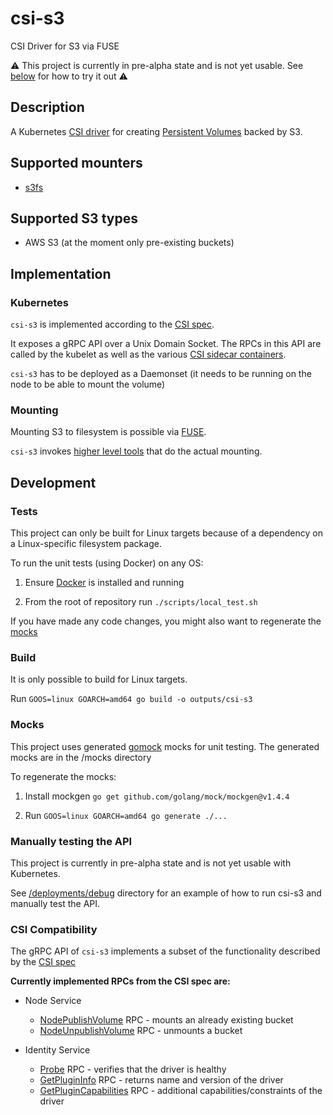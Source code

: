 # csi-s3
CSI Driver for S3 via FUSE

:warning: This project is currently in pre-alpha state and is not yet usable. See [below](###Manually-testing-the-API) for how to try it out :warning:

## Description

A Kubernetes [CSI driver](https://kubernetes.io/blog/2019/01/15/container-storage-interface-ga/) for creating [Persistent Volumes](https://kubernetes.io/docs/concepts/storage/persistent-volumes/) backed by S3.

## Supported mounters

- [s3fs](https://github.com/s3fs-fuse/s3fs-fuse)

## Supported S3 types
- AWS S3 (at the moment only pre-existing buckets)
## Implementation
### Kubernetes

`csi-s3` is implemented according to the [CSI spec](https://github.com/container-storage-interface/spec/blob/master/spec.md).

It exposes a gRPC API over a Unix Domain Socket. The RPCs in this API are called by the kubelet as well as the various [CSI sidecar containers](https://kubernetes-csi.github.io/docs/sidecar-containers.html).

`csi-s3` has to be deployed as a Daemonset (it needs to be running on the node to be able to mount the volume)

### Mounting

Mounting S3 to filesystem is possible via [FUSE](https://en.wikipedia.org/wiki/Filesystem_in_Userspace).

`csi-s3` invokes [higher level tools](##supported-mounters) that do the actual mounting.
## Development
### Tests

This project can only be built for Linux targets because of a dependency on a Linux-specific filesystem package. 

To run the unit tests (using Docker) on any OS:

1. Ensure [Docker](https://docs.docker.com/get-docker/) is installed and running

2. From the root of repository run `./scripts/local_test.sh`

If you have made any code changes, you might also want to regenerate the [mocks](###Mocks)

### Build

It is only possible to build for Linux targets.

Run `GOOS=linux GOARCH=amd64 go build -o outputs/csi-s3`

### Mocks

This project uses generated [gomock](https://github.com/golang/mock) mocks for unit testing. The generated mocks are in the /mocks directory

To regenerate the mocks:

1. Install mockgen `go get github.com/golang/mock/mockgen@v1.4.4`

2. Run `GOOS=linux GOARCH=amd64 go generate ./...`

### Manually testing the API

This project is currently in pre-alpha state and is not yet usable with Kubernetes.

See [/deployments/debug](deployments/debug/README.md) directory for an example of how to run csi-s3 and manually test the API.

### CSI Compatibility

The gRPC API of `csi-s3` implements a subset of the functionality described by the [CSI spec](https://github.com/container-storage-interface/spec/blob/master/spec.md)

**Currently implemented RPCs from the CSI spec are:**

- Node Service
   - [NodePublishVolume](https://github.com/container-storage-interface/spec/blob/master/spec.md#nodepublishvolume) RPC - mounts an already existing bucket
   - [NodeUnpublishVolume](https://github.com/container-storage-interface/spec/blob/master/spec.md#nodeunpublishvolume) RPC - unmounts a bucket

- Identity Service

    - [Probe](https://github.com/container-storage-interface/spec/blob/master/spec.md#probe) RPC - verifies that the driver is healthy
    - [GetPluginInfo](https://github.com/container-storage-interface/spec/blob/master/spec.md#getplugininfo) RPC - returns name and version of the driver
    - [GetPluginCapabilities](https://github.com/container-storage-interface/spec/blob/master/spec.md#getplugincapabilities) RPC - additional capabilities/constraints of the driver